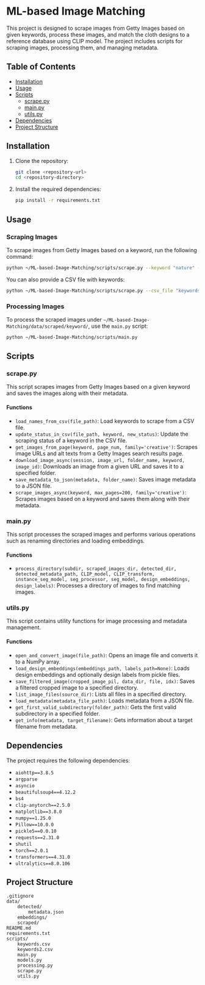 # ML-based Image Matching

This project is designed to scrape images from Getty Images based on given keywords, process these images, and match the cloth designs to a reference database using CLIP model. The project includes scripts for scraping images, processing them, and managing metadata.

## Table of Contents

- [Installation](#installation)
- [Usage](#usage)
- [Scripts](#scripts)
  - [scrape.py](#scrapepy)
  - [main.py](#mainpy)
  - [utils.py](#utilspy)
- [Dependencies](#dependencies)
- [Project Structure](#project-structure)

## Installation

1. Clone the repository:
    ```sh
    git clone <repository-url>
    cd <repository-directory>
    ```

2. Install the required dependencies:
    ```sh
    pip install -r requirements.txt
    ```

## Usage

### Scraping Images

To scrape images from Getty Images based on a keyword, run the following command:

```sh
python ~/ML-based-Image-Matching/scripts/scrape.py --keyword "nature" --max_pages 10
```

You can also provide a CSV file with keywords:

```sh
python ~/ML-based-Image-Matching/scripts/scrape.py --csv_file "keywords.csv"
```

### Processing Images

To process the scraped images under `~/ML-based-Image-Matching/data/scraped/keyword/`, use the `main.py` script:

```sh
python ~/ML-based-Image-Matching/scripts/main.py
```

## Scripts

### scrape.py

This script scrapes images from Getty Images based on a given keyword and saves the images along with their metadata.

#### Functions

- `load_names_from_csv(file_path)`: Load keywords to scrape from a CSV file.
- `update_status_in_csv(file_path, keyword, new_status)`: Update the scraping status of a keyword in the CSV file.
- `get_images_from_page(keyword, page_num, family='creative')`: Scrapes image URLs and alt texts from a Getty Images search results page.
- `download_image_async(session, image_url, folder_name, keyword, image_id)`: Downloads an image from a given URL and saves it to a specified folder.
- `save_metadata_to_json(metadata, folder_name)`: Saves image metadata to a JSON file.
- `scrape_images_async(keyword, max_pages=200, family='creative')`: Scrapes images based on a keyword and saves them along with their metadata.

### main.py

This script processes the scraped images and performs various operations such as renaming directories and loading embeddings.

#### Functions

- `process_directory(subdir, scraped_images_dir, detected_dir, detected_metadata_path, CLIP_model, CLIP_transform, instance_seg_model, seg_processor, seg_model, design_embeddings, design_labels)`: Processes a directory of images to find matching images.

### utils.py

This script contains utility functions for image processing and metadata management.

#### Functions

- `open_and_convert_image(file_path)`: Opens an image file and converts it to a NumPy array.
- `load_design_embeddings(embeddings_path, labels_path=None)`: Loads design embeddings and optionally design labels from pickle files.
- `save_filtered_image(cropped_image_pil, data_dir, file, idx)`: Saves a filtered cropped image to a specified directory.
- `list_image_files(source_dir)`: Lists all files in a specified directory.
- `load_metadata(metadata_file_path)`: Loads metadata from a JSON file.
- `get_first_valid_subdirectory(folder_path)`: Gets the first valid subdirectory in a specified folder.
- `get_info(metadata, target_filename)`: Gets information about a target filename from metadata.

## Dependencies

The project requires the following dependencies:

- `aiohttp==3.8.5`
- `argparse`
- `asyncio`
- `beautifulsoup4==4.12.2`
- `bs4`
- `clip-anytorch==2.5.0`
- `matplotlib==3.8.0`
- `numpy==1.25.0`
- `Pillow==10.0.0`
- `pickle5==0.0.10`
- `requests==2.31.0`
- `shutil`
- `torch==2.0.1`
- `transformers==4.31.0`
- `ultralytics==8.0.106`

## Project Structure

```
.gitignore
data/
    detected/
        metadata.json
    embeddings/
    scraped/
README.md
requirements.txt
scripts/
    keywords.csv
    keywords2.csv
    main.py
    models.py
    processing.py
    scrape.py
    utils.py
```